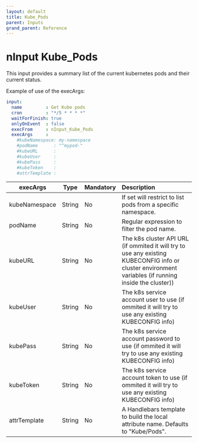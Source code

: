 ```yaml
---
layout: default
title: Kube_Pods
parent: Inputs
grand_parent: Reference
---
```

# nInput Kube_Pods

This input provides a summary list of the current kubernetes pods and their current status. 

Example of use of the execArgs:

```yaml
input: 	
  name         : Get Kube pods
  cron         : "*/5 * * * *"
  waitForFinish: true
  onlyOnEvent  : false
  execFrom     : nInput_Kube_Pods
  execArgs     :
    #kubeNamespace: my-namespace
    #podName      : "^mypod-"
    #kubeURL      : 
    #kubeUser     :
    #kubePass     :
    #kubeToken    :
    #attrTemplate : 
````

| execArgs | Type | Mandatory | Description | 
| -------- | ---- | --------- |:----------- |
| kubeNamespace | String | No |  If set will restrict to list pods from a specific namespace. |
| podName | String | No | Regular expression to filter the pod name. |
| kubeURL | String | No | The k8s cluster API URL (if ommited it will try to use any existing KUBECONFIG info or cluster environment variables (if running inside the cluster)) |
| kubeUser | String | No | The k8s service account user to use (if ommited it will try to use any existing KUBECONFIG info) |
| kubePass | String | No | The k8s service account password to use (if ommited it will try to use any existing KUBECONFIG info) |
| kubeToken | String | No | The k8s service account token to use (if ommited it will try to use any existing KUBECONFIG info) |
| attrTemplate | String | No | A Handlebars template to build the local attribute name. Defaults to "Kube/Pods". |